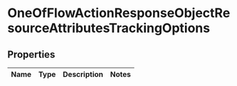 # OneOfFlowActionResponseObjectResourceAttributesTrackingOptions

## Properties
Name | Type | Description | Notes
------------ | ------------- | ------------- | -------------
